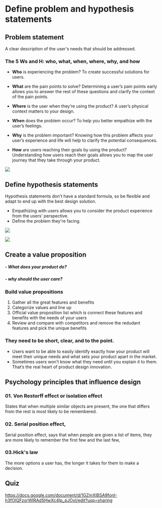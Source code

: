 # Define problem and hypothesis statements


## Problem statement
A clear description of the user's needs that should be addressed.
### The 5 Ws and H: who, what, when, where, why, and how
- <b> Who</b> is experiencing the problem? To create successful solutions for users.

- <b> What</b> are the pain points to solve? Determining a user’s pain points early allows you to answer the rest of these questions and clarify the context of the pain points.

- <b> Where</b> is the user when they’re using the product? A user’s physical context matters to your design.

- <b> When</b> does the problem occur? To help you better empathize with the user’s feelings. 

- <b> Why</b> is the problem important? Knowing how this problem affects your user’s experience and life will help to clarify the potential consequences.

- <b> How</b> are users reaching their goals by using the product? Understanding how users reach their goals allows you to map the user journey that they take through your product.

![](https://github.com/minj2/ux-study/blob/main/CRS2-03-Defining-user-problems/MJlee/image/problemStatement-fox.jpg)   







## Define hypothesis statements
Hypothesis statements don't have a standard formula, so be flexible and adapt to end up with the best design solution.
- Empathizing with users allows you to consider the product experience from the users’ perspective. 
- Define the problem they're facing.

![](https://github.com/minj2/ux-study/blob/main/CRS2-03-Defining-user-problems/MJlee/image/hypothesis%20statements.jpg)

![](https://github.com/minj2/ux-study/blob/main/CRS2-03-Defining-user-problems/MJlee/image/example%20of%20slide%20%238.jpg)






## Create a value proposition

##### - What does your product do?
##### - why should the user care?

### Build value propositions
1. Gather all the great features and benefits
2. Categorize values and line up
3. Official value proposition list which is connect these features and benefits with the needs of your users
4. Review and compare with competitors and remove the redudant features and pick the unique benefits

### They need to be short, clear, and to the point. 
- Users want to be able to easily identify exactly how your product will meet their unique needs and what sets your product apart in the market. 
- Sometimes users won’t know what they need until you explain it to them. That’s the real heart of product design innovation.   








    
    
    
    


## Psychology principles that influence design

### 01. Von Restorff effect or isolation effect
States that when multiple similar objects are present, the one that differs from the rest is most likely to be remembered.

### 02. Serial position effect,
Serial position effect, says that when people are given a list of items, they are more likely to remember the first few and the last few,

### 03.Hick's law
The more options a user has, the longer it takes for them to make a decision.



## Quiz
https://docs.google.com/document/d/1GZmXlBSA9fonI-h3fOlQFzorWIRAdSHwXc4Ip_pJOxI/edit?usp=sharing
